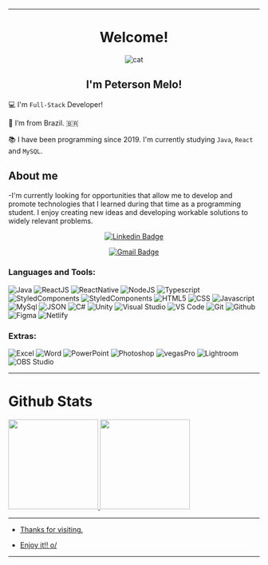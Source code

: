 ----------------------------------------------------------------------------



<div align='center'>
 <h1>Welcome!</h1>
 
 ![cat](https://user-images.githubusercontent.com/61744533/156883049-46c251ac-897c-4254-99f7-dc2059229ea1.svg)

 ## I'm Peterson Melo!
</div>
 


 

:computer: I'm `Full-Stack` Developer!

:house_with_garden: I’m from Brazil. <span>&#x1f1e7;&#x1f1f7;</span>

:books: I have been programming since 2019. I'm currently studying `Java`, `React` and `MySQL`.
 

## About me

-I'm currently looking for opportunities that allow me to develop and promote technologies that I learned during that time as a programming student.
I enjoy creating new ideas and developing workable solutions to widely relevant problems.

<div align='center'>
  
[![Linkedin Badge](https://img.shields.io/badge/-LinkedIn-blue?style=flat-square&logo=Linkedin&logoColor=white&link=https://www.linkedin.com/in/peterson-melo/)](https://www.linkedin.com/in/peterson-melo/)
 
[![Gmail Badge](https://img.shields.io/badge/Email-c14438?style=for-the-badge&logo=Gmail&logoColor=white&link=mailto:petersonj.melo@gmail.com)](mailto:petersonj.melo@gmail.com)

</div>

### Languages and Tools:

![Java](https://img.shields.io/badge/Java-ED8B00?style=for-the-badge&logo=java&logoColor=white)
![ReactJS](https://img.shields.io/badge/React-20232A?style=for-the-badge&logo=react&logoColor=61DAFB)
![ReactNative](https://img.shields.io/badge/React_Native-20232A?style=for-the-badge&logo=react&logoColor=61DAFB)
![NodeJS](https://img.shields.io/badge/Node.js-43853D?style=for-the-badge&logo=node.js&logoColor=white)
![Typescript](https://img.shields.io/badge/TypeScript-007ACC?style=for-the-badge&logo=typescript&logoColor=white)
![StyledComponents](https://img.shields.io/badge/styled--components-DB7093?style=for-the-badge&logo=styled-components&logoColor=white)
![StyledComponents](https://img.shields.io/badge/Prismic-3F4A56?style=for-the-badge&logo=prismic&logoColor=white)
![HTML5](https://img.shields.io/badge/HTML5-E34F26?style=for-the-badge&logo=html5&logoColor=white)
![CSS](https://img.shields.io/badge/CSS-1572B6?&style=for-the-badge&logo=css3&logoColor=white)
![Javascript](https://img.shields.io/badge/Javascript-f7df1e?style=for-the-badge&logo=javascript&logoColor=black)
![MySql](https://img.shields.io/badge/MySQL-00000F?style=for-the-badge&logo=mysql&logoColor=white)
![JSON](https://img.shields.io/badge/JSON-000000?style=for-the-badge&logo=json&logoColor=white)
![C#](https://img.shields.io/badge/C%23-5C2D91?style=for-the-badge&logo=c-sharp&logoColor=white)
![Unity](https://img.shields.io/badge/Unity-000000?style=for-the-badge&logo=unity&logoColor=white)
![Visual Studio](https://img.shields.io/badge/Visual%20Studio-5C2D91?style=for-the-badge&logo=visual-studio&logoColor=white)
![VS Code](https://img.shields.io/badge/VS%20Code-007acc?style=for-the-badge&logo=visual-studio-code&logoColor=white)
![Git](https://img.shields.io/badge/Git-f05032?style=for-the-badge&logo=git&logoColor=white)
![Github](https://img.shields.io/badge/GitHub-100000?style=for-the-badge&logo=github&logoColor=white)
![Figma](https://img.shields.io/badge/Figma-F24E1E?style=for-the-badge&logo=figma&logoColor=white)
![Netlify](https://img.shields.io/badge/Netlify-00C7B7?style=for-the-badge&logo=netlify&logoColor=white)

### Extras:


![Excel](https://img.shields.io/badge/Microsoft_Excel-217346?style=for-the-badge&logo=microsoft-excel&logoColor=white)
![Word](https://img.shields.io/badge/Microsoft_Word-2B579A?style=for-the-badge&logo=microsoft-word&logoColor=white)
![PowerPoint](https://img.shields.io/badge/Microsoft_PowerPoint-B7472A?style=for-the-badge&logo=microsoft-powerpoint&logoColor=white)
![Photoshop](https://user-images.githubusercontent.com/61744533/156882799-6251caee-1b0b-43a3-8b91-336ca57c8ab2.png)
![vegasPro](https://user-images.githubusercontent.com/61744533/156882807-357662b7-27ba-45cc-bb20-80d4623b8f9e.png)
![Lightroom](https://user-images.githubusercontent.com/61744533/156882821-161240ba-fd22-486e-b03e-75c9efaeacf6.png)
![OBS Studio](https://img.shields.io/badge/OBS-302E31?style=for-the-badge&logo=obs-studio&logoColor=white)

---

# Github Stats

<div>
<a href="https://github.com/PetersonNave">
<img height="180em" src="https://github-readme-stats.vercel.app/api/top-langs/?username=PetersonNave&layout=compact&langs_count=7&theme=dracula"/>
<img height="180em" src="https://github-readme-stats.vercel.app/api?username=PetersonNave&show_icons=true&theme=dracula&include_all_commits=true&count_private=true"/>
</div>

----------------------------------------------------------------------------------

 - Thanks for visiting.

- Enjoy it!! o/

---
